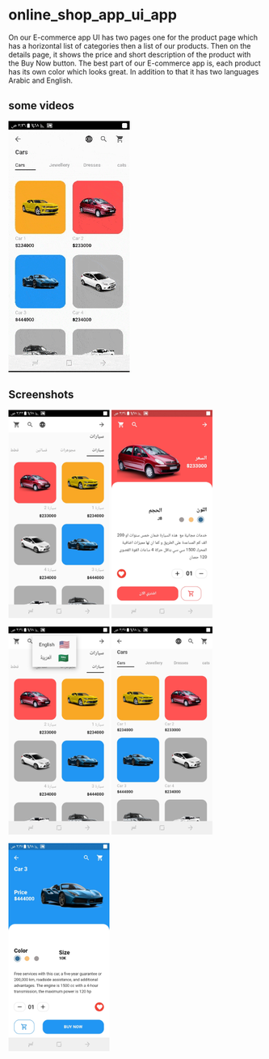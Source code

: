 # online_shop_app_ui_app

On our E-commerce app UI has two pages one for the product page which has a horizontal list of categories then a list of our products. Then on the details page, 
it shows the price and short description of the product with the Buy Now button. The best part of our E-commerce app is,
each product has its own color which looks great.
In addition to that it has two languages Arabic and English.

## some videos
<!-- record_1 -->
![original Design](https://github.com/ahmedeidd/Online-Shop-App-UI/blob/main/screenshots/record_1.gif "Design")


## Screenshots

<img src="screenshots/screenshot_1.jpg" width="200">  <img src="screenshots/screenshot_2.jpg" width="200"> 
 
<img src="screenshots/screenshot_3.jpg" width="200">  <img src="screenshots/screenshot_4.jpg" width="200">  

<img src="screenshots/screenshot_5.jpg" width="200">  
